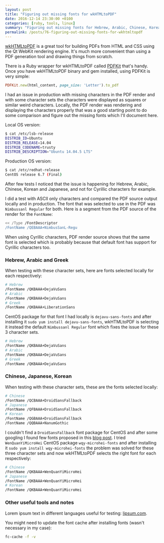 ```yaml
---
layout: post
title: "Figuring out missing fonts for wkHTMLtoPDF"
date: 2016-12-14 23:30:00 +0100
categories: [ruby, tools, linux]
summary: "Figuring out missing fonts for Hebrew, Arabic, Chinese, Korean and Japanese for wkHTMLtoPDF."
permalink: /posts/76-figuring-out-missing-fonts-for-wkhtmltopdf
---
```


[wkHTMLtoPDF](http://wkhtmltopdf.org/) is a great tool for building PDFs from HTML and CSS using the Qt WebKit rendering engine. It's much more convenient than using a PDF generation tool and drawing things from scratch.

There is a Ruby wrapper for wkHTMLtoPDF called [PDFKit](https://github.com/pdfkit/pdfkit) that's handy. Once you have wkHTMLtoPDF binary and gem installed, using PDFKit is very simple:

```ruby
PDFKit.new(html_content, page_size: 'Letter').to_pdf
```

I had an issue in production with missing characters in the PDF render and with some character sets the characters were displayed as squares or similar weird characters. Locally, the PDF render was rendering and displaying the characters properly that was a good starting point to do some comparison and figure out the missing fonts which I'll document here.

Local OS version:

```bash
$ cat /etc/lsb-release
DISTRIB_ID=Ubuntu
DISTRIB_RELEASE=14.04
DISTRIB_CODENAME=trusty
DISTRIB_DESCRIPTION="Ubuntu 14.04.5 LTS"
```

Production OS version:

```bash
$ cat /etc/redhat-release
CentOS release 6.7 (Final)
```

After few tests I noticed that the issue is happening for Hebrew, Arabic, Chinese, Korean and Japanese, and not for Cyrillic characters for example.

I did a test with ASCII only characters and compared the PDF source output locally and in production. The font that was selected to use in the PDF was `Nimbussanl Regular` for both. Here is a segment from the PDF source of the render for the `FontName`:

```bash
<< /Type /FontDescriptor
/FontName /QEBAAA+NimbusSanL-Regu
```

When using Cyrillic characters, PDF render source shows that the same font is selected which is probably because that default font has support for Cyrillic characters too.


### Hebrew, Arabic and Greek

When testing with these character sets, here are fonts selected locally for each respectively:

```bash
# Hebrew
/FontName /QKBAAA+DejaVuSans
# Arabic
/FontName /QKBAAA+DejaVuSans
# Greek
/FontName /QKBAAA+LiberationSans
```

CentOS package for that font I had locally is `dejavu-sans-fonts` and after installing it `sudo yum install dejavu-sans-fonts`, wkHTMLtoPDF is selecting it instead the default `Nimbussanl Regular` font which fixes the issue for these 3 character sets.


```bash
# Hebrew
/FontName /QKBAAA+DejaVuSans
# Arabic
/FontName /QKBAAA+DejaVuSans
# Greek
/FontName /QKBAAA+DejaVuSans
```


### Chinese, Japanese, Korean

When testing with these character sets, these are the fonts selected locally:

```bash
# Chinese
/FontName /QCBAAA+DroidSansFallback
# Japanese
/FontName /QFBAAA+DroidSansFallback
# Korean
/FontName /QGBAAA+DroidSansFallback
/FontName /QQBAAA+NanumGothic
```

I couldn't find a `DroidSansFallback` font package for CentOS and after some googling I found few fonts proposed in this [blog post](http://cnedelcu.blogspot.com/2015/04/wkhtmltopdf-chinese-character-support.html). I tried `WenQuanYiMicroHei` CentOS package `wqy-microhei-fonts` and after installing it `sudo yum install wqy-microhei-fonts` the problem was solved for these three character sets and now wkHTMLtoPDF selects the right font for each respectively:

```bash
# Chinese
/FontName /QKBAAA+WenQuanYiMicroHei
# Japanese
/FontName /QKBAAA+WenQuanYiMicroHei
# Korean
/FontName /QKBAAA+WenQuanYiMicroHei
```


### Other useful tools and notes

Lorem ipsum text in different languages useful for testing: [lipsum.com](http://www.lipsum.com/).

You might need to update the font cache after installing fonts (wasn't necessary in my case):

```bash
fc-cache -f -v
```
